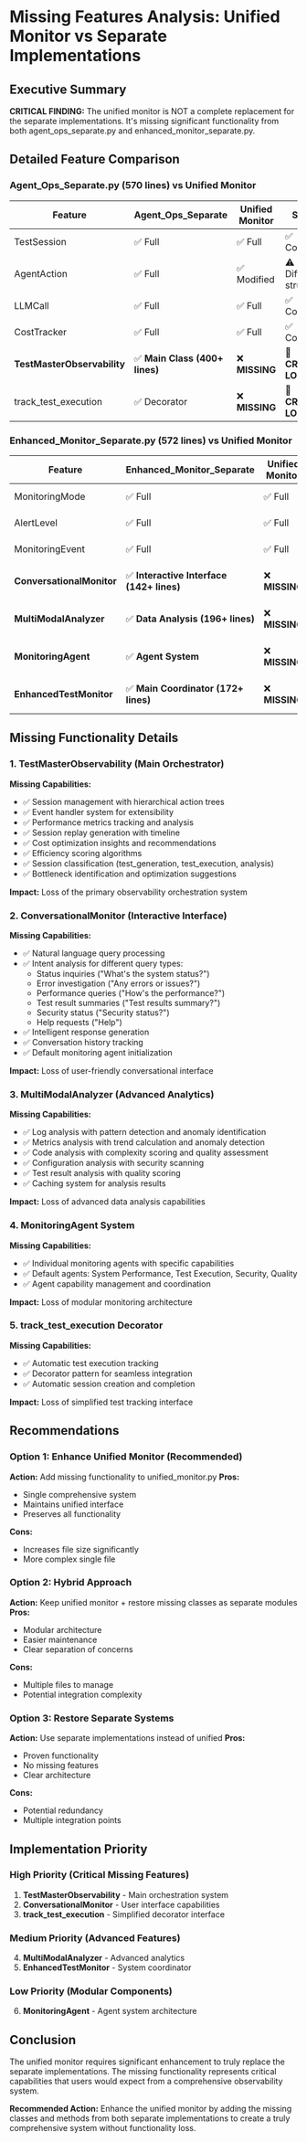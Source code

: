 # Missing Features Analysis: Unified Monitor vs Separate Implementations

## Executive Summary

**CRITICAL FINDING:** The unified monitor is NOT a complete replacement for the separate implementations. It's missing significant functionality from both agent_ops_separate.py and enhanced_monitor_separate.py.

## Detailed Feature Comparison

### Agent_Ops_Separate.py (570 lines) vs Unified Monitor

| Feature | Agent_Ops_Separate | Unified Monitor | Status |
|---------|-------------------|-----------------|--------|
| TestSession | ✅ Full | ✅ Full | ✅ Complete |
| AgentAction | ✅ Full | ✅ Modified | ⚠️ Different structure |
| LLMCall | ✅ Full | ✅ Full | ✅ Complete |
| CostTracker | ✅ Full | ✅ Full | ✅ Complete |
| **TestMasterObservability** | ✅ **Main Class (400+ lines)** | ❌ **MISSING** | 🚨 **CRITICAL LOSS** |
| track_test_execution | ✅ Decorator | ❌ **MISSING** | 🚨 **CRITICAL LOSS** |

### Enhanced_Monitor_Separate.py (572 lines) vs Unified Monitor

| Feature | Enhanced_Monitor_Separate | Unified Monitor | Status |
|---------|--------------------------|-----------------|--------|
| MonitoringMode | ✅ Full | ✅ Full | ✅ Complete |
| AlertLevel | ✅ Full | ✅ Full | ✅ Complete |
| MonitoringEvent | ✅ Full | ✅ Full | ✅ Complete |
| **ConversationalMonitor** | ✅ **Interactive Interface (142+ lines)** | ❌ **MISSING** | 🚨 **CRITICAL LOSS** |
| **MultiModalAnalyzer** | ✅ **Data Analysis (196+ lines)** | ❌ **MISSING** | 🚨 **CRITICAL LOSS** |
| **MonitoringAgent** | ✅ **Agent System** | ❌ **MISSING** | 🚨 **CRITICAL LOSS** |
| **EnhancedTestMonitor** | ✅ **Main Coordinator (172+ lines)** | ❌ **MISSING** | 🚨 **CRITICAL LOSS** |

## Missing Functionality Details

### 1. TestMasterObservability (Main Orchestrator)

**Missing Capabilities:**
- ✅ Session management with hierarchical action trees
- ✅ Event handler system for extensibility
- ✅ Performance metrics tracking and analysis
- ✅ Session replay generation with timeline
- ✅ Cost optimization insights and recommendations
- ✅ Efficiency scoring algorithms
- ✅ Session classification (test_generation, test_execution, analysis)
- ✅ Bottleneck identification and optimization suggestions

**Impact:** Loss of the primary observability orchestration system

### 2. ConversationalMonitor (Interactive Interface)

**Missing Capabilities:**
- ✅ Natural language query processing
- ✅ Intent analysis for different query types:
  - Status inquiries ("What's the system status?")
  - Error investigation ("Any errors or issues?")
  - Performance queries ("How's the performance?")
  - Test result summaries ("Test results summary?")
  - Security status ("Security status?")
  - Help requests ("Help")
- ✅ Intelligent response generation
- ✅ Conversation history tracking
- ✅ Default monitoring agent initialization

**Impact:** Loss of user-friendly conversational interface

### 3. MultiModalAnalyzer (Advanced Analytics)

**Missing Capabilities:**
- ✅ Log analysis with pattern detection and anomaly identification
- ✅ Metrics analysis with trend calculation and anomaly detection
- ✅ Code analysis with complexity scoring and quality assessment
- ✅ Configuration analysis with security scanning
- ✅ Test result analysis with quality scoring
- ✅ Caching system for analysis results

**Impact:** Loss of advanced data analysis capabilities

### 4. MonitoringAgent System

**Missing Capabilities:**
- ✅ Individual monitoring agents with specific capabilities
- ✅ Default agents: System Performance, Test Execution, Security, Quality
- ✅ Agent capability management and coordination

**Impact:** Loss of modular monitoring architecture

### 5. track_test_execution Decorator

**Missing Capabilities:**
- ✅ Automatic test execution tracking
- ✅ Decorator pattern for seamless integration
- ✅ Automatic session creation and completion

**Impact:** Loss of simplified test tracking interface

## Recommendations

### Option 1: Enhance Unified Monitor (Recommended)
**Action:** Add missing functionality to unified_monitor.py
**Pros:** 
- Single comprehensive system
- Maintains unified interface
- Preserves all functionality

**Cons:**
- Increases file size significantly
- More complex single file

### Option 2: Hybrid Approach
**Action:** Keep unified monitor + restore missing classes as separate modules
**Pros:**
- Modular architecture
- Easier maintenance
- Clear separation of concerns

**Cons:**
- Multiple files to manage
- Potential integration complexity

### Option 3: Restore Separate Systems
**Action:** Use separate implementations instead of unified
**Pros:**
- Proven functionality
- No missing features
- Clear architecture

**Cons:**
- Potential redundancy
- Multiple integration points

## Implementation Priority

### High Priority (Critical Missing Features)
1. **TestMasterObservability** - Main orchestration system
2. **ConversationalMonitor** - User interface capabilities
3. **track_test_execution** - Simplified decorator interface

### Medium Priority (Advanced Features)
4. **MultiModalAnalyzer** - Advanced analytics
5. **EnhancedTestMonitor** - System coordinator

### Low Priority (Modular Components)
6. **MonitoringAgent** - Agent system architecture

## Conclusion

The unified monitor requires significant enhancement to truly replace the separate implementations. The missing functionality represents critical capabilities that users would expect from a comprehensive observability system.

**Recommended Action:** Enhance the unified monitor by adding the missing classes and methods from both separate implementations to create a truly comprehensive system without functionality loss.